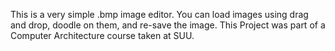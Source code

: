 This is a very simple .bmp image editor. You can load images using drag and drop, doodle on them, and re-save the image. This Project was part of a Computer Architecture course taken at SUU.
